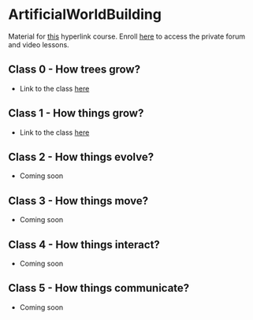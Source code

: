 # ArtificialWorldBuilding

Material for [this](https://hyperlink.academy/courses/artificial-world-building/90/cohorts/82?tab=Curriculum) hyperlink course. Enroll [here](https://hyperlink.academy/discount?discount=96f03659-1f95-4ab0-86b5-8295f7b71945) to access the private forum and video lessons.

## Class 0 - How trees grow?

- Link to the class [here](https://colab.research.google.com/drive/1RywHT63tVgaBDj_AV1MBPuy3wevf5Ia8?usp=sharing)

## Class 1 - How things grow?

- Link to the class [here](https://colab.research.google.com/drive/1uAQ5DfiLU5-P8GqZqVjin7xYi6LOpS88?usp=sharing)

## Class 2 - How things evolve?

- Coming soon

## Class 3 - How things move?

- Coming soon

## Class 4 - How things interact?

- Coming soon

## Class 5 - How things communicate?

- Coming soon
